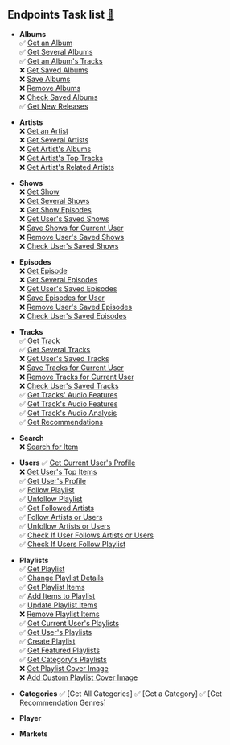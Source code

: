 ## Endpoints Task list [🔗](https://developer.spotify.com/documentation/web-api/reference/#/)

- **Albums**  
  ✅ [Get an Album](https://developer.spotify.com/documentation/web-api/reference/#/operations/get-an-album)  
  ✅ [Get Several Albums](https://developer.spotify.com/documentation/web-api/reference/#/operations/get-multiple-albums)  
  ✅ [Get an Album's Tracks](https://developer.spotify.com/documentation/web-api/reference/#/operations/get-an-albums-tracks)  
  ❌ [Get Saved Albums](https://developer.spotify.com/documentation/web-api/reference/#/operations/get-users-saved-albums)  
  ❌ [Save Albums](https://developer.spotify.com/documentation/web-api/reference/#/operations/save-albums-user)  
  ❌ [Remove Albums](https://developer.spotify.com/documentation/web-api/reference/#/operations/remove-albums-user)  
  ❌ [Check Saved Albums](https://developer.spotify.com/documentation/web-api/reference/#/operations/check-users-saved-albums)  
  ✅ [Get New Releases](https://developer.spotify.com/documentation/web-api/reference/#/operations/get-new-releases)  


- **Artists**  
  ❌ [Get an Artist](https://developer.spotify.com/documentation/web-api/reference/#/operations/get-an-artist)  
  ❌ [Get Several Artists](https://developer.spotify.com/documentation/web-api/reference/#/operations/get-multiple-artists)  
  ❌ [Get Artist's Albums](https://developer.spotify.com/documentation/web-api/reference/#/operations/get-an-artists-albums)  
  ❌ [Get Artist's Top Tracks](https://developer.spotify.com/documentation/web-api/reference/#/operations/get-an-artists-top-tracks)  
  ❌ [Get Artist's Related Artists](https://developer.spotify.com/documentation/web-api/reference/#/operations/get-an-artists-related-artists)  


- **Shows**  
  ❌ [Get Show](https://developer.spotify.com/documentation/web-api/reference/#/operations/get-a-show)  
  ❌ [Get Several Shows](https://developer.spotify.com/documentation/web-api/reference/#/operations/get-multiple-shows)  
  ❌ [Get Show Episodes](https://developer.spotify.com/documentation/web-api/reference/#/operations/get-a-shows-episodes)  
  ❌ [Get User's Saved Shows](https://developer.spotify.com/documentation/web-api/reference/#/operations/get-users-saved-shows)  
  ❌ [Save Shows for Current User](https://developer.spotify.com/documentation/web-api/reference/#/operations/save-shows-user)  
  ❌ [Remove User's Saved Shows](https://developer.spotify.com/documentation/web-api/reference/#/operations/remove-shows-user)  
  ❌ [Check User's Saved Shows](https://developer.spotify.com/documentation/web-api/reference/#/operations/check-users-saved-shows)  


- **Episodes**  
  ❌ [Get Episode](https://developer.spotify.com/documentation/web-api/reference/#/operations/get-an-episode)  
  ❌ [Get Several Episodes](https://developer.spotify.com/documentation/web-api/reference/#/operations/get-multiple-episodes)  
  ❌ [Get User's Saved Episodes](https://developer.spotify.com/documentation/web-api/reference/#/operations/get-users-saved-episodes)  
  ❌ [Save Episodes for User](https://developer.spotify.com/documentation/web-api/reference/#/operations/save-episodes-user)  
  ❌ [Remove User's Saved Episodes](https://developer.spotify.com/documentation/web-api/reference/#/operations/remove-episodes-user)  
  ❌ [Check User's Saved Episodes](https://developer.spotify.com/documentation/web-api/reference/#/operations/check-users-saved-episodes)  


- **Tracks**  
  ✅ [Get Track](https://developer.spotify.com/documentation/web-api/reference/#/operations/get-track)  
  ✅ [Get Several Tracks](https://developer.spotify.com/documentation/web-api/reference/#/operations/get-several-tracks)  
  ❌ [Get User's Saved Tracks](https://developer.spotify.com/documentation/web-api/reference/#/operations/get-users-saved-tracks)  
  ❌ [Save Tracks for Current User](https://developer.spotify.com/documentation/web-api/reference/#/operations/save-tracks-user)  
  ❌ [Remove Tracks for Current User](https://developer.spotify.com/documentation/web-api/reference/#/operations/remove-tracks-user)  
  ❌ [Check User's Saved Tracks](https://developer.spotify.com/documentation/web-api/reference/#/operations/check-users-saved-tracks)  
  ✅ [Get Tracks' Audio Features](https://developer.spotify.com/documentation/web-api/reference/#/operations/get-several-audio-features)  
  ✅ [Get Track's Audio Features](https://developer.spotify.com/documentation/web-api/reference/#/operations/get-audio-features)  
  ✅ [Get Track's Audio Analysis](https://developer.spotify.com/documentation/web-api/reference/#/operations/get-audio-analysis)  
  ✅ [Get Recommendations](https://developer.spotify.com/documentation/web-api/reference/#/operations/get-recommendations)  


- **Search**  
  ❌ [Search for Item](https://developer.spotify.com/documentation/web-api/reference/#/operations/search)  


- **Users**
  ✅ [Get Current User's Profile](https://developer.spotify.com/documentation/web-api/reference/#/operations/get-current-users-profile)  
  ❌ [Get User's Top Items](https://developer.spotify.com/documentation/web-api/reference/#/operations/get-users-top-artists-and-tracks)  
  ✅ [Get User's Profile](https://developer.spotify.com/documentation/web-api/reference/#/operations/get-users-profile)  
  ✅ [Follow Playlist](https://developer.spotify.com/documentation/web-api/reference/#/operations/follow-playlist)  
  ✅ [Unfollow Playlist](https://developer.spotify.com/documentation/web-api/reference/#/operations/unfollow-playlist)  
  ✅ [Get Followed Artists](https://developer.spotify.com/documentation/web-api/reference/#/operations/get-followed)    
  ✅ [Follow Artists or Users](https://developer.spotify.com/documentation/web-api/reference/#/operations/follow-artists-users)    
  ✅ [Unfollow Artists or Users](https://developer.spotify.com/documentation/web-api/reference/#/operations/unfollow-artists-users)    
  ✅ [Check If User Follows Artists or Users](https://developer.spotify.com/documentation/web-api/reference/#/operations/check-current-user-follows)    
  ✅ [Check If Users Follow Playlist](https://developer.spotify.com/documentation/web-api/reference/#/operations/check-if-user-follows-playlist)  


- **Playlists**  
  ✅ [Get Playlist](https://developer.spotify.com/documentation/web-api/reference/#/operations/get-playlist)  
  ✅ [Change Playlist Details](https://developer.spotify.com/documentation/web-api/reference/#/operations/change-playlist-details)  
  ✅ [Get Playlist Items](https://developer.spotify.com/documentation/web-api/reference/#/operations/get-playlists-tracks)  
  ✅ [Add Items to Playlist](https://developer.spotify.com/documentation/web-api/reference/#/operations/add-tracks-to-playlist)  
  ✅ [Update Playlist Items](https://developer.spotify.com/documentation/web-api/reference/#/operations/reorder-or-replace-playlists-tracks)  
  ❌ [Remove Playlist Items](https://developer.spotify.com/documentation/web-api/reference/#/operations/remove-tracks-playlist)  
  ✅ [Get Current User's Playlists](https://developer.spotify.com/documentation/web-api/reference/#/operations/get-a-list-of-current-users-playlists)  
  ✅ [Get User's Playlists](https://developer.spotify.com/documentation/web-api/reference/#/operations/get-list-users-playlists)  
  ✅ [Create Playlist](https://developer.spotify.com/documentation/web-api/reference/#/operations/create-playlist)  
  ✅ [Get Featured Playlists](https://developer.spotify.com/documentation/web-api/reference/#/operations/get-featured-playlists)  
  ✅ [Get Category's Playlists](https://developer.spotify.com/documentation/web-api/reference/#/operations/get-a-categories-playlists)  
  ❌ [Get Playlist Cover Image](https://developer.spotify.com/documentation/web-api/reference/#/operations/get-playlist-cover)  
  ❌ [Add Custom Playlist Cover Image](https://developer.spotify.com/documentation/web-api/reference/#/operations/upload-custom-playlist-cover)


- **Categories**
  ✅ [Get All Categories]
  ✅ [Get a Category]
  ✅ [Get Recommendation Genres]


- **Player**


- **Markets**

